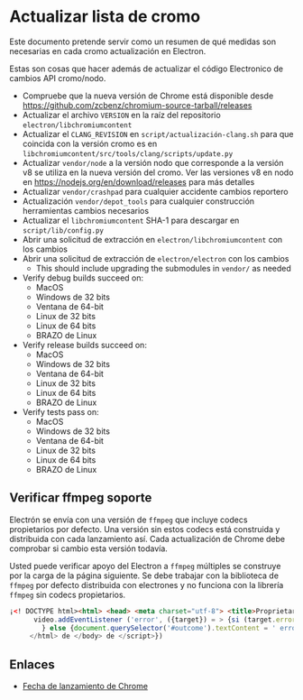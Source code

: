# Actualizar lista de cromo

Este documento pretende servir como un resumen de qué medidas son necesarias en cada cromo actualización en Electron.

Estas son cosas que hacer además de actualizar el código Electronico de cambios API cromo/nodo.

- Compruebe que la nueva versión de Chrome está disponible desde https://github.com/zcbenz/chromium-source-tarball/releases
- Actualizar el archivo `VERSION` en la raíz del repositorio `electron/libchromiumcontent`
- Actualizar el `CLANG_REVISION` en `script/actualización-clang.sh` para que coincida con la versión cromo es en `libchromiumcontent/src/tools/clang/scripts/update.py`
- Actualizar `vendor/node` a la versión nodo que corresponde a la versión v8 se utiliza en la nueva versión del cromo. Ver las versiones v8 en nodo en https://nodejs.org/en/download/releases para más detalles
- Actualizar `vendor/crashpad` para cualquier accidente cambios reportero
- Actualización `vendor/depot_tools` para cualquier construcción herramientas cambios necesarios
- Actualizar el `libchromiumcontent` SHA-1 para descargar en `script/lib/config.py`
- Abrir una solicitud de extracción en `electron/libchromiumcontent` con los cambios
- Abrir una solicitud de extracción de `electron/electron` con los cambios 
  - This should include upgrading the submodules in `vendor/` as needed
- Verify debug builds succeed on: 
  - MacOS
  - Windows de 32 bits
  - Ventana de 64-bit
  - Linux de 32 bits
  - Linux de 64 bits
  - BRAZO de Linux
- Verify release builds succeed on: 
  - MacOS
  - Windows de 32 bits
  - Ventana de 64-bit
  - Linux de 32 bits
  - Linux de 64 bits
  - BRAZO de Linux
- Verify tests pass on: 
  - MacOS
  - Windows de 32 bits
  - Ventana de 64-bit
  - Linux de 32 bits
  - Linux de 64 bits
  - BRAZO de Linux

## Verificar ffmpeg soporte

Electrón se envía con una versión de `ffmpeg` que incluye codecs propietarios por defecto. Una versión sin estos codecs está construida y distribuida con cada lanzamiento así. Cada actualización de Chrome debe comprobar si cambio esta versión todavía.

Usted puede verificar apoyo del Electron a `ffmpeg` múltiples se construye por la carga de la página siguiente. Se debe trabajar con la biblioteca de `ffmpeg` por defecto distribuida con electrones y no funciona con la librería `ffmpeg` sin codecs propietarios.

```html
¡<! DOCTYPE html><html> <head> <meta charset="utf-8"> <title>Proprietary Codec Check</title> </head> <body> <p>Checking si Electron utiliza codecs propietarios cargando video de http://www.quirksmode.org/html5/videos/big_buck_bunny.mp4</p> <p id="outcome"></p> <video style="display:none" src="http://www.quirksmode.org/html5/videos/big_buck_bunny.mp4" autoplay></video> <script> const video = document.querySelector('video')
      video.addEventListener ('error', ({target}) = > {si (target.error.code == target.error.MEDIA_ERR_SRC_NOT_SUPPORTED) {document.querySelector('#outcome').textContent = 'no usa codecs propietarios, fuente de vídeo emitida no admite el evento de error.'
        } else {document.querySelector('#outcome').textContent = ' error inesperado: ${target.error.code}'}}) video.addEventListener ('jugar', () = > {document.querySelector('#outcome').textContent = 'Utilizando codecs propietarios, video comenzó a jugar.'
     </html> de </body> de </script>})
```

## Enlaces

- [Fecha de lanzamiento de Chrome](https://www.chromium.org/developers/calendar)